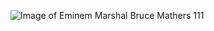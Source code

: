 ![Image of Eminem](https://user-images.githubusercontent.com/62777114/77811850-eb006900-7062-11ea-8eca-a96f0cbacfe6.png)
Marshal Bruce Mathers 111
